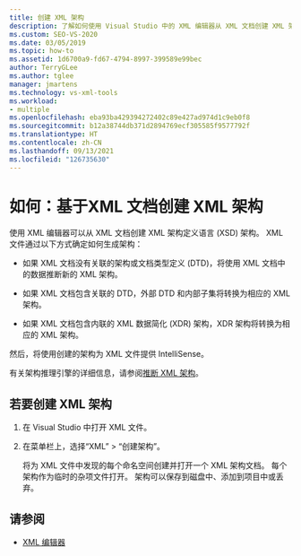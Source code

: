 ```yaml
---
title: 创建 XML 架构
description: 了解如何使用 Visual Studio 中的 XML 编辑器从 XML 文档创建 XML 架构定义语言 (XSD) 架构。
ms.custom: SEO-VS-2020
ms.date: 03/05/2019
ms.topic: how-to
ms.assetid: 1d6700a9-fd67-4794-8997-399589e99bec
author: TerryGLee
ms.author: tglee
manager: jmartens
ms.technology: vs-xml-tools
ms.workload:
- multiple
ms.openlocfilehash: eba93ba429394272402c89e427ad974d1c9eb0f8
ms.sourcegitcommit: b12a38744db371d2894769ecf305585f9577792f
ms.translationtype: HT
ms.contentlocale: zh-CN
ms.lasthandoff: 09/13/2021
ms.locfileid: "126735630"
---
```

# <a name="how-to-create-an-xml-schema-from-an-xml-document"></a>如何：基于XML 文档创建 XML 架构

使用 XML 编辑器可以从 XML 文档创建 XML 架构定义语言 (XSD) 架构。 XML 文件通过以下方式确定如何生成架构：

- 如果 XML 文档没有关联的架构或文档类型定义 (DTD)，将使用 XML 文档中的数据推断新的 XML 架构。

- 如果 XML 文档包含关联的 DTD，外部 DTD 和内部子集将转换为相应的 XML 架构。

- 如果 XML 文档包含内联的 XML 数据简化 (XDR) 架构，XDR 架构将转换为相应的 XML 架构。

然后，将使用创建的架构为 XML 文件提供 IntelliSense。

有关架构推理引擎的详细信息，请参阅[推断 XML 架构](/dotnet/standard/data/xml/inferring-an-xml-schema)。

## <a name="to-create-an-xml-schema"></a>若要创建 XML 架构

1. 在 Visual Studio 中打开 XML 文件。

2. 在菜单栏上，选择“XML” > “创建架构”。

   将为 XML 文件中发现的每个命名空间创建并打开一个 XML 架构文档。 每个架构作为临时的杂项文件打开。 架构可以保存到磁盘中、添加到项目中或丢弃。

## <a name="see-also"></a>请参阅

- [XML 编辑器](../xml-tools/xml-editor.md)
